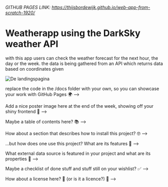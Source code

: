 <em> GITHUB PAGES LINK: https://thijsbordewijk.github.io/web-app-from-scratch-1920/ </em> 
 
<h1> Weatherapp using the DarkSky weather API </h1>

<p>with this app users can check the weather forecast for the next hour, the day or the week. the data is being gathered from an API which returns data based on coordinates given</p>

<img src="../../landingspagina.png" alt="De landingspagina">

 replace the code in the /docs folder with your own, so you can showcase your work with GitHub Pages 🌍 -->

 Add a nice poster image here at the end of the week, showing off your shiny frontend 📸 -->

 Maybe a table of contents here? 📚 -->

 How about a section that describes how to install this project? 🤓 -->

 ...but how does one use this project? What are its features 🤔 -->

 What external data source is featured in your project and what are its properties 🌠 -->

 Maybe a checklist of done stuff and stuff still on your wishlist? ✅ -->

 How about a license here? 📜 (or is it a licence?) 🤷 -->
